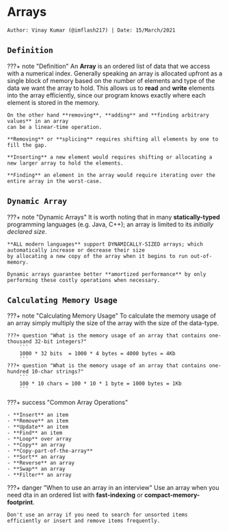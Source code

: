 <!-- ---
hide:
  - navigation # Hide navigation
  - toc        # Hide table of contents
--- -->

# Arrays
`Author: Vinay Kumar (@imflash217) | Date: 15/March/2021`

<!-- ######################################################################################################### -->

## `Definition`

???+ note "Definition"
    An **Array** is an ordered list of data that we access with a numerical index.
    Generally speaking an array is allocated upfront as a single block of memory based
    on the number of elements and type of the data we want the array to hold. This allows
    us to **read** and **write** elements into the array efficiently, since our program
    knows exactly where each element is stored in the memory.

    On the other hand **removing**, **adding** and **finding arbitrary values** in an array
    can be a linear-time operation.

    **Removing** or **splicing** requires shifting all elements by one to fill the gap.

    **Inserting** a new element would requires shifting or allocating a new larger array to hold the elements.

    **Finding** an element in the array would require iterating over the entire array in the worst-case.

## `Dynamic Array`

???+ note "Dynamic Arrays"
    It is worth noting that in many **statically-typed** programming languages (e.g. Java, C++);
    an array is limited to its *initially declared size*.

    **ALL modern languages** support DYNAMICALLY-SIZED arrays; which automatically increase or decrease their size
    by allocating a new copy of the array when it begins to run out-of-memory.

    Dynamic arrays guarantee better **amortized performance** by only performing these costly operations when necessary.

## `Calculating Memory Usage`

???+ note "Calculating Memory Usage"
    To calculate the memory usage of an array simply multiply the size of the array with the size of the data-type.

    ???+ question "What is the memory usage of an array that contains one-thousand 32-bit integers?"
        ```
        1000 * 32 bits  = 1000 * 4 bytes = 4000 bytes = 4Kb
        ```
    ???+ question "What is the memory usage of an array that contains one-hundred 10-char strings?"
        ```
        100 * 10 chars = 100 * 10 * 1 byte = 1000 bytes = 1Kb
        ```

???+ success "Common Array Operations"

    - **Insert** an item
    - **Remove** an item
    - **Update** an item
    - **Find** an item
    - **Loop** over array
    - **Copy** an array
    - **Copy-part-of-the-array**
    - **Sort** an array
    - **Reverse** an array
    - **Swap** an array
    - **Filter** an array

???+ danger "When to use an array in an interview"
    Use an array when you need dta in an ordered list with **fast-indexing** or **compact-memory-footprint**.

    Don't use an array if you need to search for unsorted items efficiently or insert and remove items frequently.

<!-- ######################################################################################################### -->
